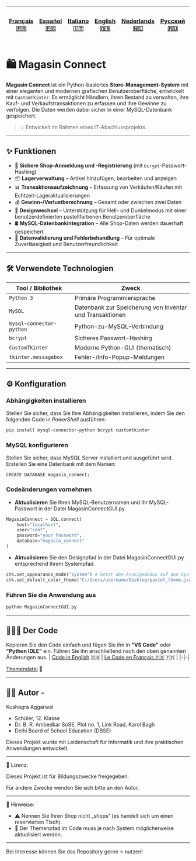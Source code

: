 | [Français 🇫🇷](/FR%20🇨🇵/README_fr.md) | [Español 🇪🇸](/ES%20🇪🇸/README_es.md) | [Italiano 🇮🇹](/IT%20🇮🇹/README_it.md) | [English 🇬🇧](/README.md) | [Nederlands 🇳🇱](/NL%20🇳🇱/README_nl.md) | [Русский 🇷🇺](/RU%20🇷🇺/README_ru.md) | [日本語 🇯🇵](/JP%20🇯🇵/README_jp.md) |
|-|-|-|-|-|-|-| 
# 🛍️ Magasin Connect

**Magasin Connect** ist ein Python-basiertes **Store-Management-System** mit einer eleganten und modernen grafischen Benutzeroberfläche, entwickelt mit `CustomTkinter`. Es ermöglicht Händlern, ihren Bestand zu verwalten, ihre Kauf- und Verkaufstransaktionen zu erfassen und ihre Gewinne zu verfolgen. Die Daten werden dabei sicher in einer MySQL-Datenbank gespeichert.

> 💡 Entwickelt im Rahmen eines IT-Abschlussprojekts.

---

## ✨ Funktionen

- 🔐 **Sichere Shop-Anmeldung und -Registrierung** (mit `bcrypt`-Passwort-Hashing)
- 📦 **Lagerverwaltung** – Artikel hinzufügen, bearbeiten und anzeigen
- 📊 **Transaktionsaufzeichnung** – Erfassung von Verkäufen/Käufen mit Echtzeit-Lageraktualisierungen
- 💰 **Gewinn-/Verlustberechnung** – Gesamt oder zwischen zwei Daten
- 🎨 **Designwechsel** – Unterstützung für Hell- und Dunkelmodus mit einer benutzerdefinierten pastellfarbenen Benutzeroberfläche
- 🛢️ **MySQL-Datenbankintegration** – Alle Shop-Daten werden dauerhaft gespeichert
- 🧹 **Datenvalidierung und Fehlerbehandlung** – Für optimale Zuverlässigkeit und Benutzerfreundlichkeit

---

## 🛠️ Verwendete Technologien

| Tool / Bibliothek        | Zweck                                                         |
|--------------------------|---------------------------------------------------------------|
| `Python 3`               | Primäre Programmiersprache                                    |
| `MySQL`                  | Datenbank zur Speicherung von Inventar und Transaktionen      |
| `mysql-connector-python` | Python-zu-MySQL-Verbindung                                    |
| `bcrypt`                 | Sicheres Passwort-Hashing                                     |
| `CustomTkinter`          | Moderne Python-GUI (thematisch)                               |
| `tkinter.messagebox`     | Fehler-/Info-Popup-Meldungen                                  |

---
## ⚙️ Konfiguration
### Abhängigkeiten installieren
Stellen Sie sicher, dass Sie Ihre Abhängigkeiten installieren, indem Sie den folgenden Code in *PowerShell* ausführen:
```bash
pip install mysql-connector-python bcrypt customtkinter
```

### MySQL konfigurieren
Stellen Sie sicher, dass MySQL Server installiert und ausgeführt wird. Erstellen Sie eine Datenbank mit dem Namen:
```MySQL
CREATE DATABASE magasin_connect;
```

### Codeänderungen vornehmen
- **Aktualisieren** Sie Ihren MySQL-Benutzernamen und Ihr MySQL-Passwort in der Datei MagasinConnectGUI.py.
```Python
MagasinConnect = SQL.connect(
    host="localhost",
    user="root",
    password="your Password",
    database="magasin_connect"
)
```

- **Aktualisieren** Sie den Designpfad in der Datei MagasinConnectGUI.py entsprechend Ihrem Systempfad.
```Python
ctk.set_appearance_mode("system") # Setzt den Anzeigemodus auf den Systemstandard (hell oder dunkel, abhängig von den Systemeinstellungen).
ctk.set_default_color_theme("C:/Users/username/Desktop/pastel_theme.json") # Setzt das Standardfarbdesign auf ein benutzerdefiniertes Pastelldesign (wird neben diesem Code angegeben). Bitte ändern Sie den Pfad zur Designdatei entsprechend Ihrem System.
```

### Führen Sie die Anwendung aus
```bash
python MagasinConnectGUI.py
```
---

## 👨🏻‍💻 Der Code
Kopieren Sie den Code einfach und fügen Sie ihn in **"VS Code"** oder **"Python IDLE"** ein. Führen Sie ihn anschließend nach den oben genannten Änderungen aus.
| [Code in English](/MagasinConnectGUI.py) 🇬🇧 | [Le Code en Français 🇫🇷](FR%20🇨🇵/MagasinConnectGUI_fr.py) 🇫🇷 |
|-|-|

[Themendatei](/pastel_theme.json) 🎨

---

## 🙋‍♂️ Autor - 
Kushagra Aggarwal
- Schüler, 12. Klasse
- Dr. B. R. Ambedkar SoSE, Plot no. 1, Link Road, Karol Bagh
- Delhi Board of School Education (DBSE)

Dieses Projekt wurde mit Leidenschaft für Informatik und ihre praktischen Anwendungen entwickelt.

---

📄 Lizenz:

Dieses Projekt ist für Bildungszwecke freigegeben.

Für andere Zwecke wenden Sie sich bitte an den Autor.

---

📌 Hinweise:

- ⚠️ Nennen Sie Ihren Shop nicht „shops“ (es handelt sich um einen reservierten Tisch).
- 🎨 Der Themenpfad im Code muss je nach System möglicherweise aktualisiert werden.

---

Bei Interesse können Sie das Repository gerne ⭐ nutzen!
